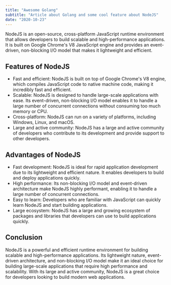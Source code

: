 ```yaml
---
title: "Awesome Golang"
subtitle: "Article about Golang and some cool feature about NodeJS"
date: "2020-10-23"
---
```


NodeJS is an open-source, cross-platform JavaScript runtime environment that allows developers to build scalable and high-performance applications. It is built on Google Chrome's V8 JavaScript engine and provides an event-driven, non-blocking I/O model that makes it lightweight and efficient.

## Features of NodeJS

- Fast and efficient: NodeJS is built on top of Google Chrome's V8 engine, which compiles JavaScript code to native machine code, making it incredibly fast and efficient.
- Scalable: NodeJS is designed to handle large-scale applications with ease. Its event-driven, non-blocking I/O model enables it to handle a large number of concurrent connections without consuming too much memory or CPU.
- Cross-platform: NodeJS can run on a variety of platforms, including Windows, Linux, and macOS.
- Large and active community: NodeJS has a large and active community of developers who contribute to its development and provide support to other developers.

## Advantages of NodeJS

- Fast development: NodeJS is ideal for rapid application development due to its lightweight and efficient nature. It enables developers to build and deploy applications quickly.
- High performance: Its non-blocking I/O model and event-driven architecture make NodeJS highly performant, enabling it to handle a large number of concurrent connections.
- Easy to learn: Developers who are familiar with JavaScript can quickly learn NodeJS and start building applications.
- Large ecosystem: NodeJS has a large and growing ecosystem of packages and libraries that developers can use to build applications quickly.

## Conclusion

NodeJS is a powerful and efficient runtime environment for building scalable and high-performance applications. Its lightweight nature, event-driven architecture, and non-blocking I/O model make it an ideal choice for building large-scale applications that require high performance and scalability. With its large and active community, NodeJS is a great choice for developers looking to build modern web applications.